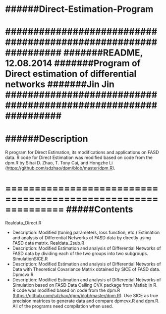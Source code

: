 ######Direct-Estimation-Program
=========================
################################################################
#######README, 12.08.2014
#######Program of Direct estimation of differential networks
#######Jin Jin
################################################################
==============================================================
######Description
==============================================================
R program for Direct Estimation, its modifications and applications on FASD data. 
R code for Direct Estimation was modified based on code from the dpm.R by 
Sihai D. Zhao, T. Tony Cai, and Hongzhe Li (https://github.com/sdzhao/dpm/blob/master/dpm.R).
  
==============================================================
#####Contents
==============================================================
Realdata_Direct.R
- Description: Modified (tuning parameters, loss function, etc.) Estimation and analysis 
               of Differential Networks of FASD data by directly using FASD data matrix.
Realdata_2sub.R
- Description: Modified Estimation and analysis of Differential Networks of FASD data 
               by dividing each of the two groups into two subgroups.
SimulationSICE.R
- Description: Modified Estimation and analysis of Differential Networks of Data with 
               Theoretical Covariance Matrix obtained by SICE of FASD data.
Dpmcvx.R
- Description: Modified Estimation and analysis of Differential Networks of Simulation 
               based on FASD Data Calling CVX package from Matlab in R. R code was modified 
               based on code from the dpm.R (https://github.com/sdzhao/dpm/blob/master/dpm.R).
               Use SICE as true precision matrices to generate data and compare dpmcvx.R
               and dpm.R.
All of the programs need compilation when used.

